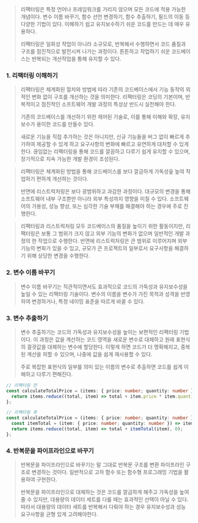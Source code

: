 > 리팩터링은 특정 언어나 프레임워크를 가리지 않으며 모든 코드에 적용 가능한 개념이다.
> 변수 이름 바꾸기, 함수 선언 변경하기, 함수 추출하기, 필드의 이동 등 다양한 기법이 있다.
> 이해하기 쉽고 유지보수하기 쉬운 코드를 만드는 데 매우 유용하다.
> 
> 리팩터링은 일회성 작업이 아니라 소규모로, 반복해서 수행하면서 코드 품질과 구조를 점진적으로 발전시켜 나가는 과정이다. 튼튼하고 작업하기 쉬운 코드베이스는 반복되는 개선작업을 통해 유지할 수 있다.


### 1. 리팩터링 이해하기

> 리팩터링은 체계화된 절차와 방법에 따라 기존의 코드베이스에서 기능 동작의 외적인 변화 없이 구조를 개선하는 것을 의미한다. 리팩터링은 코딩의 기본이며, 반복적이고 점진적인 소프트웨어 개발 과정의 특성상 반드시 실천해야 한다.
> 
> 기존의 코드베이스를 개선하기 위한 제어된 기술로, 이를 통해 이해와 확장, 유지보수가 용이한 코드를 만들수 있다.
> 
> 새로운 기능을 직접 추가하는 것은 아니지만, 신규 기능들을 버그 없이 빠르게 추가하여 제공할 수 있게 하고 요구사항의 변화에 빠르고 유연하게 대처할 수 있게 한다. 끊임없는 리팩터링을 통해 코드를 깔끔하고 다루기 쉽게 유지할 수 있으며, 장기적으로 지속 가능한 개발 환경이 조성된다.

> 리팩터링은 체계화된 방법을 통해 코드베이스를 보다 깔금하게 가독성읖 높여 작업하기 편하게 개선하는 것이다.
> 
> 반면에 리스트럭처링은 보다 광범위하고 과감한 과정이다.
> 대규모의 변경을 통해 소프트웨어 내부 구조뿐만 아니라 외부 특성까지 영향을 미칠 수 있다.
> 소프트웨어의 가용성, 성능 향상, 또는 심각한 기술 부채를 해결해야 하는 경우에 주로 진행한다.

>리팩터링과 리스트럭처링 모두 코드베이스의 품질을 높이기 위한 활동이지만, 리팩터링은 보통 그 범위가 크지 않고 외부 기능의 변화가 없으며 일반적인 개발 과정의 한 작업으로 수행한다. 반면에 리스트럭처링은 큰 범위로 이루어지며 외부 기능의 변화가 있을 수 있고, 규모가 큰 프로젝트의 일부로서 요구사항을 해결하기 위해 상당한 변경을 수행한다.


### 2. 변수 이름 바꾸기

>  변수 이름 바꾸기는 직관적이면서도 효과적으로 코드의 가독성과 유지보수성을 높일 수 있는 리팩터링 기술이다. 변수의 이름을 변수가 가진 목적과 성격을 반영하여 변경하거나, 특정 네이밍 표준을 따르게 바꿀 수 있다.

### 3. 변수 추출하기

> 변수 추출하기는 코드의 가독성과 유지보수성을 높이는 보편적인 리팩터링 기법이다. 이 과정은 값을 계산하는 코드 영역을 새로운 변수로 대체하고 원래 표현식의 결괏값을 대체하는 변수에 할당한다. 이렇게 하면 코드가 더 명확해지고, 중복된 계산을 피할 수 있으며, 나중에 값을 쉽게 재사용할 수 있다.
> 
> 주로 복잡한 표현식의 일부를 의미 있는 이름의 변수로 추출하면 코드를 쉽게 이해하고 다루기 편해진다.

``` ts
// 리팩터링 전
const calculateTotalPrice = (items: { price: number; quantity: number }[]) => {
  return items.reduce((total, item) => total + item.price * item.quantity, 0);
};
```

``` ts
// 리팩터링 후
const calculateTotalPrice = (items: { price: number; quantity: number }[]) => {
  const itemTotal = (item: { price: number; quantity: number }) => item.price * item.quantity;
  return items.reduce((total, item) => total + itemTotal(item), 0);
};

```

### 4. 반복문을 파이프라인으로 바꾸기

> 반복문을 파이프라인으로 바꾸기는 말 그대로 반복문 구조를 변환 파이프라인 구조로 변경하는 것이다.
> 일반적으로 고차 함수 또는 함수형 프로그래밍 기법을 활용하여 구현한다.
> 
> 반복문을 파이프라인으로 대체하는 것은 코드를 깔금하게 해주고 가독성을 높여줄 수 있지만, 대용량의 데이터 세트를 다룰 때는 효과적인 선택이 아닐 수 있다. 따라서 대용량의 데이터 세트를 반복해서 다뤄야 하는 경우 유지보수성과 성능 요구사항을 균형 있게 고려해야한다.


